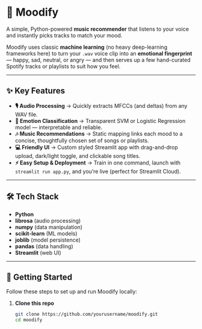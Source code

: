 # 🎵 Moodify

A simple, Python-powered **music recommender** that listens to your voice and instantly picks tracks to match your mood.  

Moodify uses classic **machine learning** (no heavy deep-learning frameworks here) to turn your `.wav` voice clip into an **emotional fingerprint** — happy, sad, neutral, or angry — and then serves up a few hand-curated Spotify tracks or playlists to suit how you feel.  

---

## ✨ Key Features

- **🎙️ Audio Processing** → Quickly extracts MFCCs (and deltas) from any WAV file.  
- **🧠 Emotion Classification** → Transparent SVM or Logistic Regression model — interpretable and reliable.  
- **🎶 Music Recommendations** → Static mapping links each mood to a concise, thoughtfully chosen set of songs or playlists.  
- **💻 Friendly UI** → Custom styled Streamlit app with drag-and-drop upload, dark/light toggle, and clickable song titles.  
- **⚡ Easy Setup & Deployment** → Train in one command, launch with `streamlit run app.py`, and you’re live (perfect for Streamlit Cloud).  

---

## 🛠️ Tech Stack
- **Python**  
- **librosa** (audio processing)  
- **numpy** (data manipulation)  
- **scikit-learn** (ML models)  
- **joblib** (model persistence)  
- **pandas** (data handling)  
- **Streamlit** (web UI)  

---

## 🚀 Getting Started

Follow these steps to set up and run Moodify locally:

1. **Clone this repo**
   ```bash
   git clone https://github.com/yourusername/moodify.git
   cd moodify
